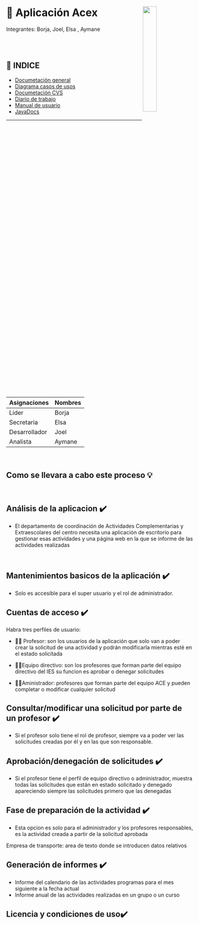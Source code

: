 # 📌 Aplicación Acex  <a href="https://discord4j.com"><img align="right" src="https://i.postimg.cc/fL8xRkRj/file.png)" width=27%></a>

Integrantes: Borja, Joel, Elsa , Aymane


<br>
<br>

## 🔗 INDICE <br> 

- [Documetación general](Documentacion/DocumentoGeneralDefenitiva.md)
- [Diagrama casos de usos](https://github.com/bfalqued/reto/blob/ba3d391c0777ea3c5bdf36e1b9777d7f7314cdac/Documentacion/DiagramaCasosDeUso.md)
- [Documetación CVS](https://github.com/bfalqued/reto/blob/33513916e5ba556b4d9bd4bfdb3eb3106257d938/Documentacion/DocumentarCSVS.md)
- [Diario de trabajo]()
- [Manual de usuario]()
- [JavaDocs]()

***

| Asignaciones   | Nombres           |
|----------------|-------------------|
| Lider        |    Borja    | 
| Secretaria    |  Elsa   |
|  Desarrollador |   Joel   |
| Analista       |  Aymane  |




<br>

## Como se llevara a cabo este proceso 💡

<br>

## Análisis de la aplicacion ✔️

* El departamento de coordinación de Actividades Complementarias y Extraescolares del centro
necesita una aplicación de escritorio para gestionar esas actividades y una
página web en la que se informe de las actividades realizadas

<br>

## Mantenimientos basicos de la aplicación ✔️

* Solo es accesible para el super usuario y el rol de administrador.

##  Cuentas de acceso ✔️

Habra tres perfiles de usuario:
<br>
* 👨‍🏫 Profesor: son los usuarios de la aplicación que solo van a poder crear la solicitud
de una actividad y podrán modificarla mientras esté en el estado solicitada

* 👨‍🏫Equipo directivo: son los profesores que forman parte del equipo directivo del IES su funcion es aprobar o denegar solicitudes

* 👨‍🏫Aministrador: profesores que forman parte del equipo ACE y pueden completar o modificar cualquier solicitud 

## Consultar/modificar una solicitud por parte de un profesor ✔️

* Si el profesor solo tiene el rol de profesor, siempre va a poder ver las solicitudes creadas por él
y en las que son responsable. 

## Aprobación/denegación de solicitudes ✔️

* Si el profesor tiene el perfil de equipo directivo o administrador, muestra todas las solicitudes
que están en estado solicitado
y denegado apareciendo siempre las solicitudes primero que las denegadas

## Fase de preparación de la actividad ✔️

* Esta opcion es solo para el administrador y los profesores responsables, es la actividad creada a partir de la solicitud aprobada 

Empresa de transporte: area de texto donde se introducen datos relativos 

## Generación de informes ✔️

* Informe del calendario de las actividades programas para el mes siguiente a la fecha actual 
* Informe anual de las actividades realizadas en un grupo o un curso

## Licencia y condiciones de uso✔️


